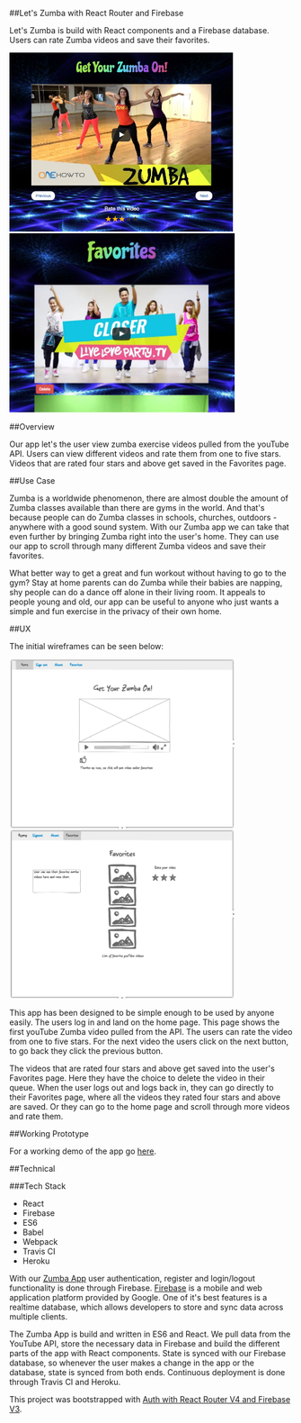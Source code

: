 ##Let's Zumba with React Router and Firebase

Let's Zumba is build with React components and a Firebase database. Users can
rate Zumba videos and save their favorites.

<img src="zumba-demo4.png" alt="zumba demo" />   <img src="zumba-demo3.png" alt="zumba demo"/>

##Overview

Our app let's the user view zumba exercise videos pulled from the youTube API.
Users can view different videos and rate them from one to five stars.  Videos that
are rated four stars and above get saved in the Favorites page.

##Use Case

Zumba is a worldwide phenomenon, there are almost double the amount of Zumba
classes available than there are gyms in the world. And that's because people can
do Zumba classes in schools, churches, outdoors - anywhere with a good sound
system. With our Zumba app we can take that even further by bringing Zumba right
into the user's home. They can use our app to scroll through many different
Zumba videos and save their favorites.

What better way to get a great and fun workout without having to go to the gym?
Stay at home parents can do Zumba while their babies are napping, shy people can
do a dance off alone in their living room. It appeals to people young and old,
our app can be useful to anyone who just wants a simple and fun exercise in the
privacy of their own home.

##UX

The initial wireframes can be seen below:

<img src="wireframe.png" alt="wireframe" />   <img src="wireframe1.png" alt="wireframe"/>

This app has been designed to be simple enough to be used by anyone easily. The
users log in and land on the home page. This page shows the first youTube Zumba
video pulled from the API. The users can rate the video from one to five stars.
For the next video the users click on the next button, to go back they click the
previous button.

The videos that are rated four stars and above get saved into the user's Favorites
page. Here they have the choice to delete the video in their queue. When the
user logs out and logs back in, they can go directly to their Favorites page,
where all the videos they rated four stars and above are saved. Or they can go
to the home page and scroll through more videos and rate them.

##Working Prototype

For a working demo of the app go [here](https://tranquil-ravine-98658.herokuapp.com/).

##Technical

###Tech Stack

* React
* Firebase
* ES6
* Babel
* Webpack
* Travis CI
* Heroku

With our [Zumba App](https://tranquil-ravine-98658.herokuapp.com/) user
authentication, register and login/logout functionality is done through Firebase.
[Firebase](https://firebase.google.com/) is a mobile and web application platform
provided by Google. One of it's best features is a realtime database, which allows
developers to store and sync data across multiple clients.

The Zumba App is build and written in ES6 and React.  We pull data from the YouTube
API, store the necessary data in Firebase and build the different parts of the app
with React components.  State is synced with our Firebase database, so whenever the
user makes a change in the app or the database, state is synced from both ends.
Continuous deployment is done through Travis CI and Heroku.

This project was bootstrapped with [Auth with React Router V4 and Firebase V3](https://github.com/tylermcginnis/react-router-firebase-auth).
